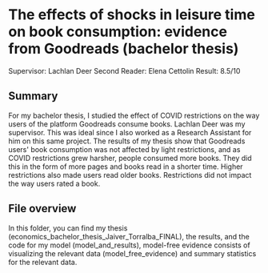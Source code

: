 # The effects of shocks in leisure time on book consumption: evidence from Goodreads (bachelor thesis)
Supervisor: Lachlan Deer
Second Reader: Elena Cettolin
Result: 8.5/10

## Summary
For my bachelor thesis, I studied the effect of COVID restrictions on the way users of the platform Goodreads consume books. 
Lachlan Deer was my supervisor. This was ideal since I also worked as a Research Assistant for him on this same project. 
The results of my thesis show that Goodreads users' book consumption was not affected by light restrictions, and as COVID restrictions
grew harsher, people consumed more books. They did this in the form of more pages and books read in a shorter time. Higher restrictions
also made users read older books. Restrictions did not impact the way users rated a book. 

## File overview
In this folder, you can find my thesis (economics_bachelor_thesis_Jaiver_Torralba_FINAL), the results, and the code for my model (model_and_results),
model-free evidence consists of visualizing the relevant data (model_free_evidence) and summary statistics for the relevant data. 
